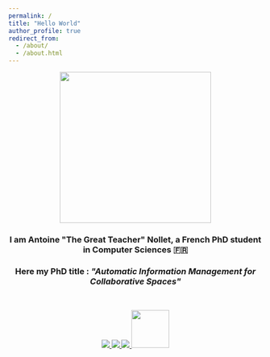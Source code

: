 ```yaml
---
permalink: /
title: "Hello World"
author_profile: true
redirect_from: 
  - /about/
  - /about.html
---
```



<div align="center">
    <img src="https://the-gtn.github.io/files/hello.gif" align="center" height="" width="300" />
</div>

<h3>
<div align="center" width="200">I am Antoine "The Great Teacher" Nollet, a French PhD student in Computer Sciences 🇫🇷 
</div>
</h3>

<h3>
<div align="center" width="200">Here my PhD title : <em>"Automatic Information Management for Collaborative Spaces"</em> 
</div>
</h3>

<br>

<p align="center">
    <a href="mailto:antoine.nollet@univ-lille.fr" target="_blank">
        <img src="https://img.shields.io/badge/mail-%23ff4343.svg?&style=for-the-badge&logo=gmail&logoColor=white" />
    </a>
    <a href="https://discordapp.com/users/502400618913202177" target="_blank">
        <img src="https://img.shields.io/badge/Discord-7289DA?style=for-the-badge&logo=discord&logoColor=white" />
    </a>
    <a href="https://www.linkedin.com/in/antoine-nollet/" target="_blank">
        <img src="https://img.shields.io/badge/LinkedIn-0077B5?style=for-the-badge&logo=linkedin&logoColor=white" />
    </a>
    <a href="https://antoinenollet3.wixsite.com/presentation" target="_blank">
        <img width="75" src="https://img.shields.io/badge/Wix-674FE6?style=for-the-badge&logo=wix&logoColor=white" />
    </a>
</p>

<!--
**The-GTN/The-GTN** is a ✨ _special_ ✨ repository because its `README.md` (this file) appears on your GitHub profile.

Here are some ideas to get you started:

- 🔭 I’m currently working on ...
- 🌱 I’m currently learning ...
- 👯 I’m looking to collaborate on ...
- 🤔 I’m looking for help with ...
- 💬 Ask me about ...
- 📫 How to reach me: ...
- 😄 Pronouns: ...
- ⚡ Fun fact: ...
-->
